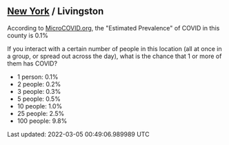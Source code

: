 
## [New York](/united-states/new-york) / Livingston

According to [MicroCOVID.org](http://microcovid.org),
the "Estimated Prevalence" of COVID in this county is 0.1%

If you interact with a certain number of people in this location
(all at once in a group, or spread out across the day), what is the chance that
1 or more of them has COVID?

- 1 person: 0.1%
- 2 people: 0.2%
- 3 people: 0.3%
- 5 people: 0.5%
- 10 people: 1.0%
- 25 people: 2.5%
- 100 people: 9.8%

Last updated: 2022-03-05 00:49:06.989989 UTC
